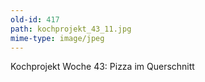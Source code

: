 ```yaml
---
old-id: 417
path: kochprojekt_43_11.jpg
mime-type: image/jpeg
---
```

Kochprojekt Woche 43:
Pizza im Querschnitt
